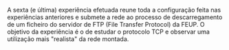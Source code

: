 A sexta (e última) experiência efetuada reune toda a configuração feita nas experiências anteriores e submete a rede ao processo de descarregamento de um ficheiro do servidor de FTP (File Transfer Protocol) da FEUP. O objetivo da experiência é o de estudar o protocolo TCP e observar uma utilização mais "realista" da rede montada.


